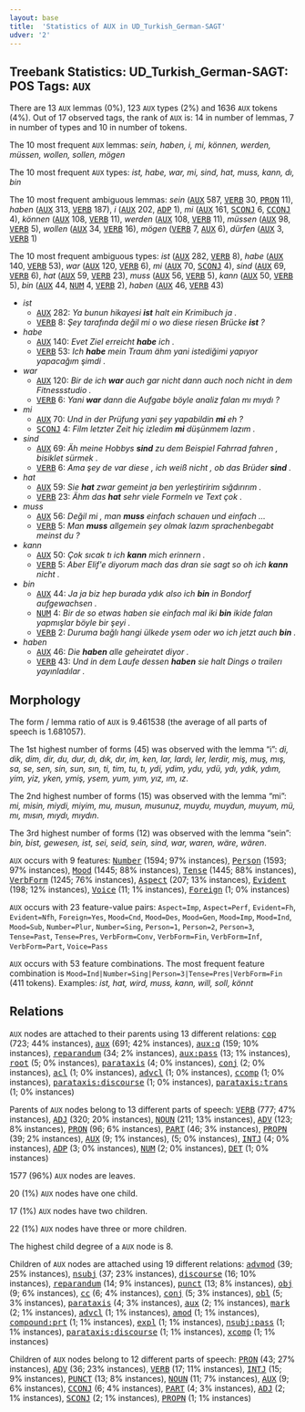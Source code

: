 ```yaml
---
layout: base
title:  'Statistics of AUX in UD_Turkish_German-SAGT'
udver: '2'
---
```


## Treebank Statistics: UD_Turkish_German-SAGT: POS Tags: `AUX`

There are 13 `AUX` lemmas (0%), 123 `AUX` types (2%) and 1636 `AUX` tokens (4%).
Out of 17 observed tags, the rank of `AUX` is: 14 in number of lemmas, 7 in number of types and 10 in number of tokens.

The 10 most frequent `AUX` lemmas: <em>sein, haben, i, mi, können, werden, müssen, wollen, sollen, mögen</em>

The 10 most frequent `AUX` types:  <em>ist, habe, war, mi, sind, hat, muss, kann, dı, bin</em>

The 10 most frequent ambiguous lemmas: <em>sein</em> (<tt><a href="qtd_sagt-pos-AUX.html">AUX</a></tt> 587, <tt><a href="qtd_sagt-pos-VERB.html">VERB</a></tt> 30, <tt><a href="qtd_sagt-pos-PRON.html">PRON</a></tt> 11), <em>haben</em> (<tt><a href="qtd_sagt-pos-AUX.html">AUX</a></tt> 313, <tt><a href="qtd_sagt-pos-VERB.html">VERB</a></tt> 187), <em>i</em> (<tt><a href="qtd_sagt-pos-AUX.html">AUX</a></tt> 202, <tt><a href="qtd_sagt-pos-ADP.html">ADP</a></tt> 1), <em>mi</em> (<tt><a href="qtd_sagt-pos-AUX.html">AUX</a></tt> 161, <tt><a href="qtd_sagt-pos-SCONJ.html">SCONJ</a></tt> 6, <tt><a href="qtd_sagt-pos-CCONJ.html">CCONJ</a></tt> 4), <em>können</em> (<tt><a href="qtd_sagt-pos-AUX.html">AUX</a></tt> 108, <tt><a href="qtd_sagt-pos-VERB.html">VERB</a></tt> 11), <em>werden</em> (<tt><a href="qtd_sagt-pos-AUX.html">AUX</a></tt> 108, <tt><a href="qtd_sagt-pos-VERB.html">VERB</a></tt> 11), <em>müssen</em> (<tt><a href="qtd_sagt-pos-AUX.html">AUX</a></tt> 98, <tt><a href="qtd_sagt-pos-VERB.html">VERB</a></tt> 5), <em>wollen</em> (<tt><a href="qtd_sagt-pos-AUX.html">AUX</a></tt> 34, <tt><a href="qtd_sagt-pos-VERB.html">VERB</a></tt> 16), <em>mögen</em> (<tt><a href="qtd_sagt-pos-VERB.html">VERB</a></tt> 7, <tt><a href="qtd_sagt-pos-AUX.html">AUX</a></tt> 6), <em>dürfen</em> (<tt><a href="qtd_sagt-pos-AUX.html">AUX</a></tt> 3, <tt><a href="qtd_sagt-pos-VERB.html">VERB</a></tt> 1)

The 10 most frequent ambiguous types:  <em>ist</em> (<tt><a href="qtd_sagt-pos-AUX.html">AUX</a></tt> 282, <tt><a href="qtd_sagt-pos-VERB.html">VERB</a></tt> 8), <em>habe</em> (<tt><a href="qtd_sagt-pos-AUX.html">AUX</a></tt> 140, <tt><a href="qtd_sagt-pos-VERB.html">VERB</a></tt> 53), <em>war</em> (<tt><a href="qtd_sagt-pos-AUX.html">AUX</a></tt> 120, <tt><a href="qtd_sagt-pos-VERB.html">VERB</a></tt> 6), <em>mi</em> (<tt><a href="qtd_sagt-pos-AUX.html">AUX</a></tt> 70, <tt><a href="qtd_sagt-pos-SCONJ.html">SCONJ</a></tt> 4), <em>sind</em> (<tt><a href="qtd_sagt-pos-AUX.html">AUX</a></tt> 69, <tt><a href="qtd_sagt-pos-VERB.html">VERB</a></tt> 6), <em>hat</em> (<tt><a href="qtd_sagt-pos-AUX.html">AUX</a></tt> 59, <tt><a href="qtd_sagt-pos-VERB.html">VERB</a></tt> 23), <em>muss</em> (<tt><a href="qtd_sagt-pos-AUX.html">AUX</a></tt> 56, <tt><a href="qtd_sagt-pos-VERB.html">VERB</a></tt> 5), <em>kann</em> (<tt><a href="qtd_sagt-pos-AUX.html">AUX</a></tt> 50, <tt><a href="qtd_sagt-pos-VERB.html">VERB</a></tt> 5), <em>bin</em> (<tt><a href="qtd_sagt-pos-AUX.html">AUX</a></tt> 44, <tt><a href="qtd_sagt-pos-NUM.html">NUM</a></tt> 4, <tt><a href="qtd_sagt-pos-VERB.html">VERB</a></tt> 2), <em>haben</em> (<tt><a href="qtd_sagt-pos-AUX.html">AUX</a></tt> 46, <tt><a href="qtd_sagt-pos-VERB.html">VERB</a></tt> 43)


* <em>ist</em>
  * <tt><a href="qtd_sagt-pos-AUX.html">AUX</a></tt> 282: <em>Ya bunun hikayesi <b>ist</b> halt ein Krimibuch ja .</em>
  * <tt><a href="qtd_sagt-pos-VERB.html">VERB</a></tt> 8: <em>Şey tarafında değil mi o wo diese riesen Brücke <b>ist</b> ?</em>
* <em>habe</em>
  * <tt><a href="qtd_sagt-pos-AUX.html">AUX</a></tt> 140: <em>Evet Ziel erreicht <b>habe</b> ich .</em>
  * <tt><a href="qtd_sagt-pos-VERB.html">VERB</a></tt> 53: <em>Ich <b>habe</b> mein Traum ähm yani istediğimi yapıyor yapacağım şimdi .</em>
* <em>war</em>
  * <tt><a href="qtd_sagt-pos-AUX.html">AUX</a></tt> 120: <em>Bir de ich <b>war</b> auch gar nicht dann auch noch nicht in dem Fitnessstudio .</em>
  * <tt><a href="qtd_sagt-pos-VERB.html">VERB</a></tt> 6: <em>Yani <b>war</b> dann die Aufgabe böyle analiz falan mı mıydı ?</em>
* <em>mi</em>
  * <tt><a href="qtd_sagt-pos-AUX.html">AUX</a></tt> 70: <em>Und in der Prüfung yani şey yapabildin <b>mi</b> eh ?</em>
  * <tt><a href="qtd_sagt-pos-SCONJ.html">SCONJ</a></tt> 4: <em>Film letzter Zeit hiç izledim <b>mi</b> düşünmem lazım .</em>
* <em>sind</em>
  * <tt><a href="qtd_sagt-pos-AUX.html">AUX</a></tt> 69: <em>Äh meine Hobbys <b>sind</b> zu dem Beispiel Fahrrad fahren , bisiklet sürmek .</em>
  * <tt><a href="qtd_sagt-pos-VERB.html">VERB</a></tt> 6: <em>Ama şey de var diese , ich weiß nicht , ob das Brüder <b>sind</b> .</em>
* <em>hat</em>
  * <tt><a href="qtd_sagt-pos-AUX.html">AUX</a></tt> 59: <em>Sie <b>hat</b> zwar gemeint ja ben yerleştiririm sığdırırım .</em>
  * <tt><a href="qtd_sagt-pos-VERB.html">VERB</a></tt> 23: <em>Ähm das <b>hat</b> sehr viele Formeln ve Text çok .</em>
* <em>muss</em>
  * <tt><a href="qtd_sagt-pos-AUX.html">AUX</a></tt> 56: <em>Değil mi , man <b>muss</b> einfach schauen und einfach ...</em>
  * <tt><a href="qtd_sagt-pos-VERB.html">VERB</a></tt> 5: <em>Man <b>muss</b> allgemein şey olmak lazım sprachenbegabt meinst du ?</em>
* <em>kann</em>
  * <tt><a href="qtd_sagt-pos-AUX.html">AUX</a></tt> 50: <em>Çok sıcak tı ich <b>kann</b> mich erinnern .</em>
  * <tt><a href="qtd_sagt-pos-VERB.html">VERB</a></tt> 5: <em>Aber Elif'e diyorum mach das dran sie sagt so oh ich <b>kann</b> nicht .</em>
* <em>bin</em>
  * <tt><a href="qtd_sagt-pos-AUX.html">AUX</a></tt> 44: <em>Ja ja biz hep burada ydık also ich <b>bin</b> in Bondorf aufgewachsen .</em>
  * <tt><a href="qtd_sagt-pos-NUM.html">NUM</a></tt> 4: <em>Bir de so etwas haben sie einfach mal iki <b>bin</b> ikide falan yapmışlar böyle bir şeyi .</em>
  * <tt><a href="qtd_sagt-pos-VERB.html">VERB</a></tt> 2: <em>Duruma bağlı hangi ülkede ysem oder wo ich jetzt auch <b>bin</b> .</em>
* <em>haben</em>
  * <tt><a href="qtd_sagt-pos-AUX.html">AUX</a></tt> 46: <em>Die <b>haben</b> alle geheiratet diyor .</em>
  * <tt><a href="qtd_sagt-pos-VERB.html">VERB</a></tt> 43: <em>Und in dem Laufe dessen <b>haben</b> sie halt Dings o trailerı yayınladılar .</em>

## Morphology

The form / lemma ratio of `AUX` is 9.461538 (the average of all parts of speech is 1.681057).

The 1st highest number of forms (45) was observed with the lemma “i”: <em>di, dik, dim, dir, du, dur, dı, dık, dır, im, ken, lar, lardı, ler, lerdir, miş, muş, mış, sa, se, sen, sin, sun, sın, ti, tim, tu, tı, ydi, ydim, ydu, ydü, ydı, ydık, ydım, yim, yiz, yken, ymiş, ysem, yum, yım, yız, ım, ız</em>.

The 2nd highest number of forms (15) was observed with the lemma “mi”: <em>mi, misin, miydi, miyim, mu, musun, musunuz, muydu, muydun, muyum, mü, mı, mısın, mıydı, mıydın</em>.

The 3rd highest number of forms (12) was observed with the lemma “sein”: <em>bin, bist, gewesen, ist, sei, seid, sein, sind, war, waren, wäre, wären</em>.

`AUX` occurs with 9 features: <tt><a href="qtd_sagt-feat-Number.html">Number</a></tt> (1594; 97% instances), <tt><a href="qtd_sagt-feat-Person.html">Person</a></tt> (1593; 97% instances), <tt><a href="qtd_sagt-feat-Mood.html">Mood</a></tt> (1445; 88% instances), <tt><a href="qtd_sagt-feat-Tense.html">Tense</a></tt> (1445; 88% instances), <tt><a href="qtd_sagt-feat-VerbForm.html">VerbForm</a></tt> (1245; 76% instances), <tt><a href="qtd_sagt-feat-Aspect.html">Aspect</a></tt> (207; 13% instances), <tt><a href="qtd_sagt-feat-Evident.html">Evident</a></tt> (198; 12% instances), <tt><a href="qtd_sagt-feat-Voice.html">Voice</a></tt> (11; 1% instances), <tt><a href="qtd_sagt-feat-Foreign.html">Foreign</a></tt> (1; 0% instances)

`AUX` occurs with 23 feature-value pairs: `Aspect=Imp`, `Aspect=Perf`, `Evident=Fh`, `Evident=Nfh`, `Foreign=Yes`, `Mood=Cnd`, `Mood=Des`, `Mood=Gen`, `Mood=Imp`, `Mood=Ind`, `Mood=Sub`, `Number=Plur`, `Number=Sing`, `Person=1`, `Person=2`, `Person=3`, `Tense=Past`, `Tense=Pres`, `VerbForm=Conv`, `VerbForm=Fin`, `VerbForm=Inf`, `VerbForm=Part`, `Voice=Pass`

`AUX` occurs with 53 feature combinations.
The most frequent feature combination is `Mood=Ind|Number=Sing|Person=3|Tense=Pres|VerbForm=Fin` (411 tokens).
Examples: <em>ist, hat, wird, muss, kann, will, soll, könnt</em>


## Relations

`AUX` nodes are attached to their parents using 13 different relations: <tt><a href="qtd_sagt-dep-cop.html">cop</a></tt> (723; 44% instances), <tt><a href="qtd_sagt-dep-aux.html">aux</a></tt> (691; 42% instances), <tt><a href="qtd_sagt-dep-aux-q.html">aux:q</a></tt> (159; 10% instances), <tt><a href="qtd_sagt-dep-reparandum.html">reparandum</a></tt> (34; 2% instances), <tt><a href="qtd_sagt-dep-aux-pass.html">aux:pass</a></tt> (13; 1% instances), <tt><a href="qtd_sagt-dep-root.html">root</a></tt> (5; 0% instances), <tt><a href="qtd_sagt-dep-parataxis.html">parataxis</a></tt> (4; 0% instances), <tt><a href="qtd_sagt-dep-conj.html">conj</a></tt> (2; 0% instances), <tt><a href="qtd_sagt-dep-acl.html">acl</a></tt> (1; 0% instances), <tt><a href="qtd_sagt-dep-advcl.html">advcl</a></tt> (1; 0% instances), <tt><a href="qtd_sagt-dep-ccomp.html">ccomp</a></tt> (1; 0% instances), <tt><a href="qtd_sagt-dep-parataxis-discourse.html">parataxis:discourse</a></tt> (1; 0% instances), <tt><a href="qtd_sagt-dep-parataxis-trans.html">parataxis:trans</a></tt> (1; 0% instances)

Parents of `AUX` nodes belong to 13 different parts of speech: <tt><a href="qtd_sagt-pos-VERB.html">VERB</a></tt> (777; 47% instances), <tt><a href="qtd_sagt-pos-ADJ.html">ADJ</a></tt> (320; 20% instances), <tt><a href="qtd_sagt-pos-NOUN.html">NOUN</a></tt> (211; 13% instances), <tt><a href="qtd_sagt-pos-ADV.html">ADV</a></tt> (123; 8% instances), <tt><a href="qtd_sagt-pos-PRON.html">PRON</a></tt> (96; 6% instances), <tt><a href="qtd_sagt-pos-PART.html">PART</a></tt> (46; 3% instances), <tt><a href="qtd_sagt-pos-PROPN.html">PROPN</a></tt> (39; 2% instances), <tt><a href="qtd_sagt-pos-AUX.html">AUX</a></tt> (9; 1% instances),  (5; 0% instances), <tt><a href="qtd_sagt-pos-INTJ.html">INTJ</a></tt> (4; 0% instances), <tt><a href="qtd_sagt-pos-ADP.html">ADP</a></tt> (3; 0% instances), <tt><a href="qtd_sagt-pos-NUM.html">NUM</a></tt> (2; 0% instances), <tt><a href="qtd_sagt-pos-DET.html">DET</a></tt> (1; 0% instances)

1577 (96%) `AUX` nodes are leaves.

20 (1%) `AUX` nodes have one child.

17 (1%) `AUX` nodes have two children.

22 (1%) `AUX` nodes have three or more children.

The highest child degree of a `AUX` node is 8.

Children of `AUX` nodes are attached using 19 different relations: <tt><a href="qtd_sagt-dep-advmod.html">advmod</a></tt> (39; 25% instances), <tt><a href="qtd_sagt-dep-nsubj.html">nsubj</a></tt> (37; 23% instances), <tt><a href="qtd_sagt-dep-discourse.html">discourse</a></tt> (16; 10% instances), <tt><a href="qtd_sagt-dep-reparandum.html">reparandum</a></tt> (14; 9% instances), <tt><a href="qtd_sagt-dep-punct.html">punct</a></tt> (13; 8% instances), <tt><a href="qtd_sagt-dep-obj.html">obj</a></tt> (9; 6% instances), <tt><a href="qtd_sagt-dep-cc.html">cc</a></tt> (6; 4% instances), <tt><a href="qtd_sagt-dep-conj.html">conj</a></tt> (5; 3% instances), <tt><a href="qtd_sagt-dep-obl.html">obl</a></tt> (5; 3% instances), <tt><a href="qtd_sagt-dep-parataxis.html">parataxis</a></tt> (4; 3% instances), <tt><a href="qtd_sagt-dep-aux.html">aux</a></tt> (2; 1% instances), <tt><a href="qtd_sagt-dep-mark.html">mark</a></tt> (2; 1% instances), <tt><a href="qtd_sagt-dep-advcl.html">advcl</a></tt> (1; 1% instances), <tt><a href="qtd_sagt-dep-amod.html">amod</a></tt> (1; 1% instances), <tt><a href="qtd_sagt-dep-compound-prt.html">compound:prt</a></tt> (1; 1% instances), <tt><a href="qtd_sagt-dep-expl.html">expl</a></tt> (1; 1% instances), <tt><a href="qtd_sagt-dep-nsubj-pass.html">nsubj:pass</a></tt> (1; 1% instances), <tt><a href="qtd_sagt-dep-parataxis-discourse.html">parataxis:discourse</a></tt> (1; 1% instances), <tt><a href="qtd_sagt-dep-xcomp.html">xcomp</a></tt> (1; 1% instances)

Children of `AUX` nodes belong to 12 different parts of speech: <tt><a href="qtd_sagt-pos-PRON.html">PRON</a></tt> (43; 27% instances), <tt><a href="qtd_sagt-pos-ADV.html">ADV</a></tt> (36; 23% instances), <tt><a href="qtd_sagt-pos-VERB.html">VERB</a></tt> (17; 11% instances), <tt><a href="qtd_sagt-pos-INTJ.html">INTJ</a></tt> (15; 9% instances), <tt><a href="qtd_sagt-pos-PUNCT.html">PUNCT</a></tt> (13; 8% instances), <tt><a href="qtd_sagt-pos-NOUN.html">NOUN</a></tt> (11; 7% instances), <tt><a href="qtd_sagt-pos-AUX.html">AUX</a></tt> (9; 6% instances), <tt><a href="qtd_sagt-pos-CCONJ.html">CCONJ</a></tt> (6; 4% instances), <tt><a href="qtd_sagt-pos-PART.html">PART</a></tt> (4; 3% instances), <tt><a href="qtd_sagt-pos-ADJ.html">ADJ</a></tt> (2; 1% instances), <tt><a href="qtd_sagt-pos-SCONJ.html">SCONJ</a></tt> (2; 1% instances), <tt><a href="qtd_sagt-pos-PROPN.html">PROPN</a></tt> (1; 1% instances)

